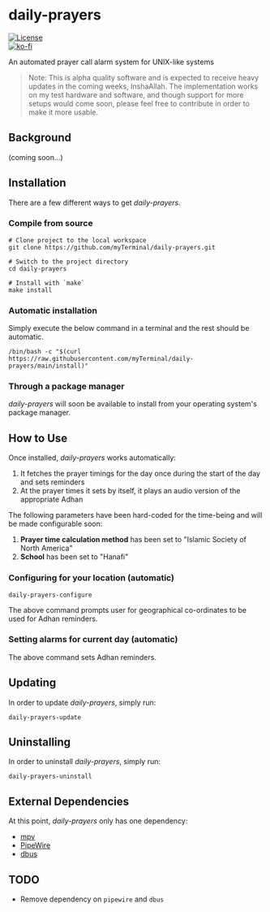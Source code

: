 # daily-prayers

[![License](https://img.shields.io/github/license/myTerminal/daily-prayers.svg)](https://opensource.org/licenses/MIT)  
[![ko-fi](https://ko-fi.com/img/githubbutton_sm.svg)](https://ko-fi.com/Y8Y5E5GL7)

An automated prayer call alarm system for UNIX-like systems

> Note: This is alpha quality software and is expected to receive heavy updates in the coming weeks, InshaAllah. The implementation works on my test hardware and software, and though support for more setups would come soon, please feel free to contribute in order to make it more usable.

## Background

(coming soon...)

## Installation

There are a few different ways to get *daily-prayers*.

### Compile from source

    # Clone project to the local workspace
    git clone https://github.com/myTerminal/daily-prayers.git

    # Switch to the project directory
    cd daily-prayers

    # Install with `make`
    make install

### Automatic installation

Simply execute the below command in a terminal and the rest should be automatic.

    /bin/bash -c "$(curl https://raw.githubusercontent.com/myTerminal/daily-prayers/main/install)"

### Through a package manager

*daily-prayers* will soon be available to install from your operating system's package manager.

## How to Use

Once installed, *daily-prayers* works automatically:

1. It fetches the prayer timings for the day once during the start of the day and sets reminders
2. At the prayer times it sets by itself, it plays an audio version of the appropriate Adhan

The following parameters have been hard-coded for the time-being and will be made configurable soon:

1. **Prayer time calculation method** has been set to "Islamic Society of North America"
2. **School** has been set to "Hanafi"

### Configuring for your location (automatic)

    daily-prayers-configure

The above command prompts user for geographical co-ordinates to be used for Adhan reminders.

### Setting alarms for current day (automatic)

The above command sets Adhan reminders.

## Updating

In order to update *daily-prayers*, simply run:

    daily-prayers-update

## Uninstalling

In order to uninstall *daily-prayers*, simply run:

    daily-prayers-uninstall

## External Dependencies

At this point, *daily-prayers* only has one dependency:

 - [mpv](https://mpv.io)
 - [PipeWire](https://pipewire.org)
 - [dbus](https://www.freedesktop.org/wiki/Software/dbus)

## TODO

- Remove dependency on `pipewire` and `dbus`
